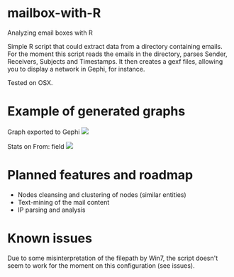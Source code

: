 # mailbox-with-R
Analyzing email boxes with R

Simple R script that could extract data from a directory containing emails.
For the moment this script reads the emails in the directory, parses Sender, Receivers, Subjects and Timestamps.
It then creates a gexf files, allowing you to display a network in Gephi, for instance.

Tested on OSX.

# Example of generated graphs

Graph exported to Gephi
![](https://framapic.org/1GuGVF6DD7Gw/3ObZ5oMeD2Eb)

Stats on From: field
![](https://framapic.org/3xlIo9Faqpgz/Vl7xc3pidkpF)

# Planned features and roadmap

- Nodes cleansing and clustering of nodes (similar entities)
- Text-mining of the mail content
- IP parsing and analysis

# Known issues

Due to some misinterpretation of the filepath by Win7, the script doesn't seem to work for the moment on this configuration (see issues).



